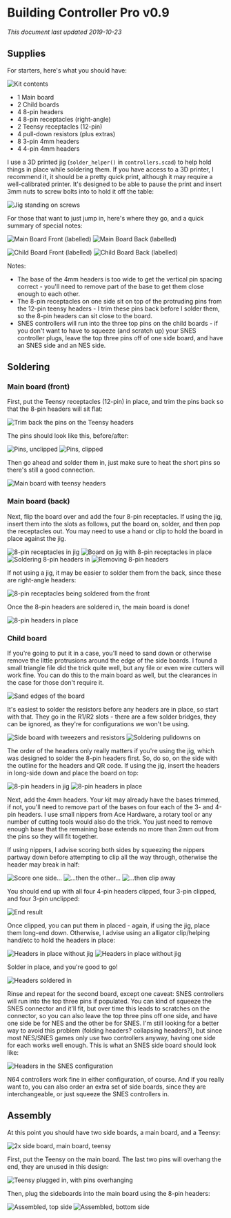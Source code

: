# Building Controller Pro v0.9

_This document last updated 2019-10-23_

## Supplies

For starters, here's what you should have:

![Kit contents](img/sz/600/parts_labelled_boxed.jpg)

- 1 Main board 
- 2 Child boards
- 4 8-pin headers
- 4 8-pin receptacles (right-angle)
- 2 Teensy receptacles (12-pin)
- 4 pull-down resistors (plus extras)
- 8 3-pin 4mm headers
- 4 4-pin 4mm headers

I use a 3D printed jig (`solder_helper()` in `controllers.scad`) to help hold things in place while soldering them. If you have access to a 3D printer, I recommend it, it should be a pretty quick print, although it may require a well-calibrated printer. It's designed to be able to pause the print and insert 3mm nuts to screw bolts into to hold it off the table:

![Jig standing on screws](img/sz/400/jig.jpg)

For those that want to just jump in, here's where they go, and a quick summary of special notes:

![Main Board Front (labelled)](img/sz/400/mainboard_front_labelled.jpg)
![Main Board Back (labelled)](img/sz/400/mainboard_back_labelled.jpg)

![Child Board Front (labelled)](img/sz/400/sideboard_front_labelled.jpg)
![Child Board Back (labelled)](img/sz/400/sideboard_back_labelled.jpg)

Notes:

- The base of the 4mm headers is too wide to get the vertical pin spacing correct - you'll need to remove part of the base to get them close enough to each other.
- The 8-pin receptacles on one side sit on top of the protruding pins from the 12-pin teensy headers - I trim these pins back before I solder them, so the 8-pin headers can sit close to the board.
- SNES controllers will run into the three top pins on the child boards - if you don't want to have to squeeze (and scratch up) your SNES controller plugs, leave the top three pins off of one side board, and have an SNES side and an NES side.

## Soldering

### Main board (front)

First, put the Teensy receptacles (12-pin) in place, and trim the pins back so that the 8-pin headers will sit flat:

![Trim back the pins on the Teensy headers](img/sz/600/clip_leads.jpg)

The pins should look like this, before/after:

![Pins, unclipped](img/sz/400/clipped_before.jpg)
![Pins, clipped](img/sz/400/clipped_after.jpg)

Then go ahead and solder them in, just make sure to heat the short pins so there's still a good connection.

![Main board with teensy headers](img/sz/600/teensy_headers.jpg)

### Main board (back)

Next, flip the board over and add the four 8-pin receptacles. If using the jig, insert them into the slots as follows, put the board on, solder, and then pop the receptacles out. You may need to use a hand or clip to hold the board in place against the jig.

![8-pin receptacles in jig](img/sz/400/8pin_headers_frame.jpg)
![Board on jig with 8-pin receptacles in place](img/sz/400/8pin_headers_with_board.jpg)
![Soldering 8-pin headers in](img/sz/400/8pin_headers_fromfront.jpg)
![Removing 8-pin headers](img/sz/400/8pin_headers_remove.jpg)

If not using a jig, it may be easier to solder them from the back, since these are right-angle headers:

![8-pin receptacles being soldered from the front](img/sz/600/8pin_headers_fromback.jpg)

Once the 8-pin headers are soldered in, the main board is done!

![8-pin headers in place](img/sz/600/8pin_headers_finished.jpg)

### Child board

If you're going to put it in a case, you'll need to sand down or otherwise remove the little protrusions around the edge of the side boards. I found a small triangle file did the trick quite well, but any file or even wire cutters will work fine. You can do this to the main board as well, but the clearances in the case for those don't require it.
 
![Sand edges of the board](img/sz/600/child_sand_edges.jpg)

It's easiest to solder the resistors before any headers are in place, so start with that. They go in the R1/R2 slots - there are a few solder bridges, they can be ignored, as they're for configurations we won't be using.

![Side board with tweezers and resistors](img/sz/400/pulldown_prep.jpg)
![Soldering pulldowns on](img/sz/400/pulldown_solder.jpg)

The order of the headers only really matters if you're using the jig, which was designed to solder the 8-pin headers first. So, do so, on the side with the outline for the headers and QR code. If using the jig, insert the headers in long-side down and place the board on top:

![8-pin headers in jig](img/sz/400/8pin_header.jpg)
![8-pin headers in place](img/sz/400/8pin_headers_in_place.jpg)

Next, add the 4mm headers. Your kit may already have the bases trimmed, if not, you'll need to remove part of the bases on four each of the 3- and 4-pin headers. I use small nippers from Ace Hardware, a rotary tool or any number of cutting tools would also do the trick. You just need to remove enough base that the remaining base extends no more than 2mm out from the pins so they will fit together.

If using nippers, I advise scoring both sides by squeezing the nippers partway down before attempting to clip all the way through, otherwise the header may break in half:

![Score one side...](img/sz/400/header_clip_1.jpg)
![...then the other...](img/sz/400/header_clip_2.jpg)
![...then clip away](img/sz/400/header_clip_3.jpg)

You should end up with all four 4-pin headers clipped, four 3-pin clipped, and four 3-pin unclipped:

![End result](img/sz/600/headers_clipped.jpg)

Once clipped, you can put them in placed - again, if using the jig, place them long-end down. Otherwise, I advise using an alligator clip/helping hand/etc to hold the headers in place:

![Headers in place without jig](img/sz/400/headers_in_place.jpg)
![Headers in place without jig](img/sz/400/headers_in_frame.jpg)

Solder in place, and you're good to go!

![Headers soldered in](img/sz/600/headers_done.jpg)

Rinse and repeat for the second board, except one caveat: SNES controllers will run into the top three pins if populated. You can kind of squeeze the SNES connector and it'll fit, but over time this leads to scratches on the connector, so you can also leave the top three pins off one side, and have one side be for NES and the other be for SNES. I'm still looking for a better way to avoid this problem (folding headers? collapsing headers?), but since most NES/SNES games only use two controllers anyway, having one side for each works well enough. This is what an SNES side board should look like:

![Headers in the SNES configuration](img/sz/600/headers_snes.jpg)

N64 controllers work fine in either configuration, of course. And if you really want to, you can also order an extra set of side boards, since they are interchangeable, or just squeeze the SNES controllers in.

## Assembly

At this point you should have two side boards, a main board, and a Teensy:

![2x side board, main board, teensy](img/sz/400/boards_separate.jpg)

First, put the Teensy on the main board. The last two pins will overhang the end, they are unused in this design:

![Teensy plugged in, with pins overhanging](img/sz/400/teensy_overhang.jpg)

Then, plug the sideboards into the main board using the 8-pin headers:

![Assembled, top side](img/sz/400/boards_together.jpg)
![Assembled, bottom side](img/sz/400/boards_together_upside_down.jpg)
